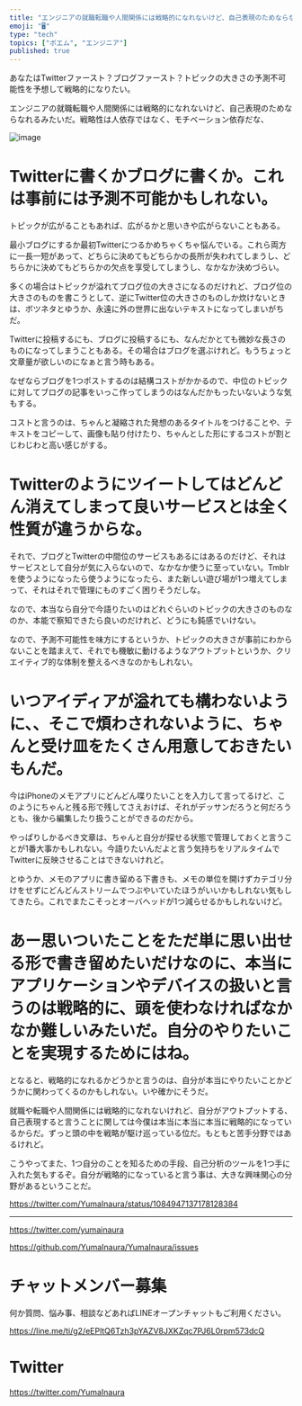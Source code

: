 ```yaml
---
title: "エンジニアの就職転職や人間関係には戦略的になれないけど、自己表現のためならなれるみたいだ。戦略性は人依存ではなく、モチベーション依存だな、"
emoji: "🖥"
type: "tech"
topics: ["ポエム", "エンジニア"]
published: true
---
```


あなたはTwitterファースト？ブログファースト？トピックの大きさの予測不可能性を予想して戦略的になりたい。

エンジニアの就職転職や人間関係には戦略的になれないけど、自己表現のためならなれるみたいだ。戦略性は人依存ではなく、モチベーション依存だな、

![image](https://user-images.githubusercontent.com/13635059/51147000-0b983500-189c-11e9-942c-b9a36227b05d.png)


# Twitterに書くかブログに書くか。これは事前には予測不可能かもしれない。

トピックが広がることもあれば、広がるかと思いきや広がらないこともある。

最小ブログにするか最初Twitterにつるかめちゃくちゃ悩んでいる。これら両方に一長一短があって、どちらに決めてもどちらかの長所が失われてしまうし、どちらかに決めてもどちらかの欠点を享受してしまうし、なかなか決めづらい。

多くの場合はトピックが溢れてブログ位の大きさになるのだけれど、ブログ位の大きさのものを書こうとして、逆にTwitter位の大きさのものしか炊けないときは、ボツネタとゆうか、永遠に外の世界に出ないテキストになってしまいがちだ。

Twitterに投稿するにも、ブログに投稿するにも、なんだかとても微妙な長さのものになってしまうこともある。その場合はブログを選ぶけれど。もうちょっと文章量が欲しいのになぁと言う時もある。

なぜならブログを1つポストするのは結構コストがかかるので、中位のトピックに対してブログの記事をいっこ作ってしまうのはなんだかもったいないような気もする。

コストと言うのは、ちゃんと凝縮された発想のあるタイトルをつけることや、テキストをコピーして、画像も貼り付けたり、ちゃんとした形にするコストが割とじわじわと高い感じがする。

# Twitterのようにツイートしてはどんどん消えてしまって良いサービスとは全く性質が違うからな。

それで、ブログとTwitterの中間位のサービスもあるにはあるのだけど、それはサービスとして自分が気に入らないので、なかなか使うに至っていない。Tmblrを使うようになったら使うようになったら、また新しい遊び場が1つ増えてしまって、それはそれで管理にものすごく困りそうだしな。

なので、本当なら自分で今語りたいのはどれぐらいのトピックの大きさのものなのか、本能で察知できたら良いのだけれど、どうにも鈍感でいけない。

なので、予測不可能性を味方にするというか、トピックの大きさが事前にわからないことを踏まえて、それでも機敏に動けるようなアウトプットというか、クリエイティブ的な体制を整えるべきなのかもしれない。

# いつアイディアが溢れても構わないように、、そこで煩わされないように、ちゃんと受け皿をたくさん用意しておきたいもんだ。

今はiPhoneのメモアプリにどんどん喋りたいことを入力して言ってるけど、このようにちゃんと残る形で残してさえおけば、それがデッサンだろうと何だろうとも、後から編集したり扱うことができるのだから。

やっぱりしかるべき文章は、ちゃんと自分が探せる状態で管理しておくと言うことが1番大事かもしれない。今語りたいんだよと言う気持ちをリアルタイムでTwitterに反映させることはできないけれど。

とゆうか、メモのアプリに書き留める下書きも、メモの単位を開けずカテゴリ分けをせずにどんどんストリームでつぶやいていたほうがいいかもしれない気もしてきたら。これでまたこそっとオーバヘッドが1つ減らせるかもしれないけど。

# あー思いついたことをただ単に思い出せる形で書き留めたいだけなのに、本当にアプリケーションやデバイスの扱いと言うのは戦略的に、頭を使わなければなかなか難しいみたいだ。自分のやりたいことを実現するためにはね。

となると、戦略的になれるかどうかと言うのは、自分が本当にやりたいことかどうかに関わってくるのかもしれない。いや確かにそうだ。

就職や転職や人間関係には戦略的になれないけれど、自分がアウトプットする、自己表現すると言うことに関しては今僕は本当に本当に本当に戦略的になっているからだ。ずっと頭の中を戦略が駆け巡っている位だ。もともと苦手分野ではあるけれど。

こうやってまた、1つ自分のことを知るための手段、自己分析のツールを1つ手に入れた気もするぞ。自分が戦略的になっていると言う事は、大きな興味関心の分野があるということだ。


https://twitter.com/YumaInaura/status/1084947137178128384


---

https://twitter.com/yumainaura

https://github.com/YumaInaura/YumaInaura/issues









<!-- Update From Qiita API -->

# チャットメンバー募集


何か質問、悩み事、相談などあればLINEオープンチャットもご利用ください。

https://line.me/ti/g2/eEPltQ6Tzh3pYAZV8JXKZqc7PJ6L0rpm573dcQ





# Twitter


https://twitter.com/YumaInaura


<!-- Update From Qiita API -->



